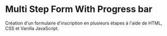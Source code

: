 # Multi Step Form With Progress bar

Création d'un formulaire d'inscription en plusieurs étapes à l'aide de HTML, CSS et Vanilla JavaScript.